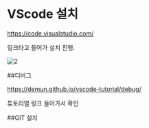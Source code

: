 VScode 설치
===========

https://code.visualstudio.com/

링크타고 들어가 설치 진행.

![2](https://user-images.githubusercontent.com/112140363/209625787-a5d4bb83-9dcb-4006-a384-5098430c1520.png)

##디버그

https://demun.github.io/vscode-tutorial/debug/

튜토리얼 링크 들어가서 확인

##GIT 설치
